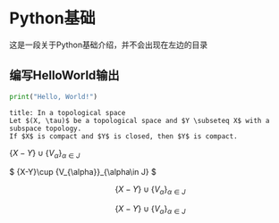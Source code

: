 # Python基础
这是一段关于Python基础介绍，并不会出现在左边的目录

## 编写HelloWorld输出
```python
print("Hello, World!")
```
```ad-theorem
title: In a topological space
Let $(X, \tau)$ be a topological space and $Y \subseteq X$ with a subspace topology.
If $X$ is compact and $Y$ is closed, then $Y$ is compact.
```


 $\{X-Y\}\cup \{V_{\alpha}\}_{\alpha\in J}$

 $
 \{X-Y\}\cup \{V_{\alpha}\}_{\alpha\in J}
 $

 $$\{X-Y\}\cup \{V_{\alpha}\}_{\alpha\in J}$$

 $$
 \{X-Y\}\cup \{V_{\alpha}\}_{\alpha\in J}
 $$

